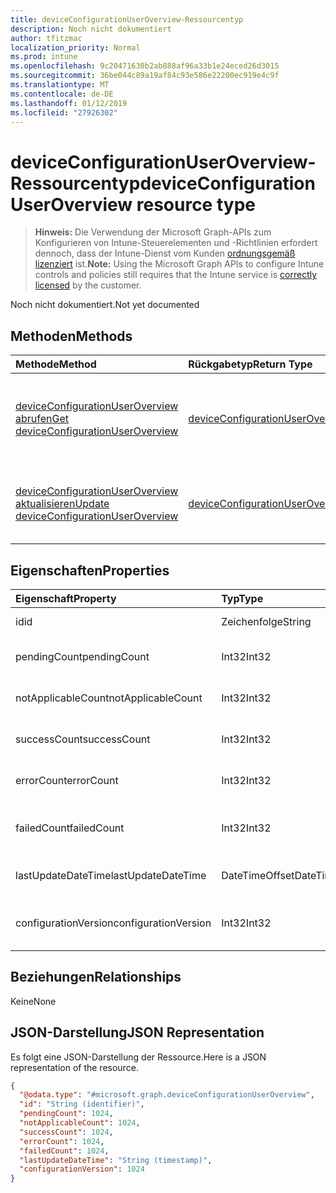```yaml
---
title: deviceConfigurationUserOverview-Ressourcentyp
description: Noch nicht dokumentiert
author: tfitzmac
localization_priority: Normal
ms.prod: intune
ms.openlocfilehash: 9c20471630b2ab888af96a33b1e24eced26d3015
ms.sourcegitcommit: 36be044c89a19af84c93e586e22200ec919e4c9f
ms.translationtype: MT
ms.contentlocale: de-DE
ms.lasthandoff: 01/12/2019
ms.locfileid: "27926302"
---
```

# <a name="deviceconfigurationuseroverview-resource-type"></a><span data-ttu-id="5e3ea-103">deviceConfigurationUserOverview-Ressourcentyp</span><span class="sxs-lookup"><span data-stu-id="5e3ea-103">deviceConfigurationUserOverview resource type</span></span>

> <span data-ttu-id="5e3ea-104">**Hinweis:** Die Verwendung der Microsoft Graph-APIs zum Konfigurieren von Intune-Steuerelementen und -Richtlinien erfordert dennoch, dass der Intune-Dienst vom Kunden [ordnungsgemäß lizenziert](https://go.microsoft.com/fwlink/?linkid=839381) ist.</span><span class="sxs-lookup"><span data-stu-id="5e3ea-104">**Note:** Using the Microsoft Graph APIs to configure Intune controls and policies still requires that the Intune service is [correctly licensed](https://go.microsoft.com/fwlink/?linkid=839381) by the customer.</span></span>

<span data-ttu-id="5e3ea-105">Noch nicht dokumentiert.</span><span class="sxs-lookup"><span data-stu-id="5e3ea-105">Not yet documented</span></span>
## <a name="methods"></a><span data-ttu-id="5e3ea-106">Methoden</span><span class="sxs-lookup"><span data-stu-id="5e3ea-106">Methods</span></span>
|<span data-ttu-id="5e3ea-107">Methode</span><span class="sxs-lookup"><span data-stu-id="5e3ea-107">Method</span></span>|<span data-ttu-id="5e3ea-108">Rückgabetyp</span><span class="sxs-lookup"><span data-stu-id="5e3ea-108">Return Type</span></span>|<span data-ttu-id="5e3ea-109">Beschreibung</span><span class="sxs-lookup"><span data-stu-id="5e3ea-109">Description</span></span>|
|:---|:---|:---|
|[<span data-ttu-id="5e3ea-110">deviceConfigurationUserOverview abrufen</span><span class="sxs-lookup"><span data-stu-id="5e3ea-110">Get deviceConfigurationUserOverview</span></span>](../api/intune-deviceconfig-deviceconfigurationuseroverview-get.md)|[<span data-ttu-id="5e3ea-111">deviceConfigurationUserOverview</span><span class="sxs-lookup"><span data-stu-id="5e3ea-111">deviceConfigurationUserOverview</span></span>](../resources/intune-deviceconfig-deviceconfigurationuseroverview.md)|<span data-ttu-id="5e3ea-112">Lesen von Eigenschaften und Beziehungen des [deviceConfigurationUserOverview](../resources/intune-deviceconfig-deviceconfigurationuseroverview.md)-Objekts.</span><span class="sxs-lookup"><span data-stu-id="5e3ea-112">Read properties and relationships of the [deviceConfigurationUserOverview](../resources/intune-deviceconfig-deviceconfigurationuseroverview.md) object.</span></span>|
|[<span data-ttu-id="5e3ea-113">deviceConfigurationUserOverview aktualisieren</span><span class="sxs-lookup"><span data-stu-id="5e3ea-113">Update deviceConfigurationUserOverview</span></span>](../api/intune-deviceconfig-deviceconfigurationuseroverview-update.md)|[<span data-ttu-id="5e3ea-114">deviceConfigurationUserOverview</span><span class="sxs-lookup"><span data-stu-id="5e3ea-114">deviceConfigurationUserOverview</span></span>](../resources/intune-deviceconfig-deviceconfigurationuseroverview.md)|<span data-ttu-id="5e3ea-115">Aktualisieren der Eigenschaften eines [deviceConfigurationUserOverview](../resources/intune-deviceconfig-deviceconfigurationuseroverview.md)-Objekts.</span><span class="sxs-lookup"><span data-stu-id="5e3ea-115">Update the properties of a [deviceConfigurationUserOverview](../resources/intune-deviceconfig-deviceconfigurationuseroverview.md) object.</span></span>|

## <a name="properties"></a><span data-ttu-id="5e3ea-116">Eigenschaften</span><span class="sxs-lookup"><span data-stu-id="5e3ea-116">Properties</span></span>
|<span data-ttu-id="5e3ea-117">Eigenschaft</span><span class="sxs-lookup"><span data-stu-id="5e3ea-117">Property</span></span>|<span data-ttu-id="5e3ea-118">Typ</span><span class="sxs-lookup"><span data-stu-id="5e3ea-118">Type</span></span>|<span data-ttu-id="5e3ea-119">Beschreibung</span><span class="sxs-lookup"><span data-stu-id="5e3ea-119">Description</span></span>|
|:---|:---|:---|
|<span data-ttu-id="5e3ea-120">id</span><span class="sxs-lookup"><span data-stu-id="5e3ea-120">id</span></span>|<span data-ttu-id="5e3ea-121">Zeichenfolge</span><span class="sxs-lookup"><span data-stu-id="5e3ea-121">String</span></span>|<span data-ttu-id="5e3ea-122">Schlüssel der Entität</span><span class="sxs-lookup"><span data-stu-id="5e3ea-122">Key of the entity.</span></span>|
|<span data-ttu-id="5e3ea-123">pendingCount</span><span class="sxs-lookup"><span data-stu-id="5e3ea-123">pendingCount</span></span>|<span data-ttu-id="5e3ea-124">Int32</span><span class="sxs-lookup"><span data-stu-id="5e3ea-124">Int32</span></span>|<span data-ttu-id="5e3ea-125">Anzahl der ausstehenden Benutzer</span><span class="sxs-lookup"><span data-stu-id="5e3ea-125">Number of pending Users</span></span>|
|<span data-ttu-id="5e3ea-126">notApplicableCount</span><span class="sxs-lookup"><span data-stu-id="5e3ea-126">notApplicableCount</span></span>|<span data-ttu-id="5e3ea-127">Int32</span><span class="sxs-lookup"><span data-stu-id="5e3ea-127">Int32</span></span>|<span data-ttu-id="5e3ea-128">Anzahl der Benutzer nicht zutreffend</span><span class="sxs-lookup"><span data-stu-id="5e3ea-128">Number of not applicable users</span></span>|
|<span data-ttu-id="5e3ea-129">successCount</span><span class="sxs-lookup"><span data-stu-id="5e3ea-129">successCount</span></span>|<span data-ttu-id="5e3ea-130">Int32</span><span class="sxs-lookup"><span data-stu-id="5e3ea-130">Int32</span></span>|<span data-ttu-id="5e3ea-131">Anzahl der erfolgreichen Benutzer</span><span class="sxs-lookup"><span data-stu-id="5e3ea-131">Number of succeeded Users</span></span>|
|<span data-ttu-id="5e3ea-132">errorCount</span><span class="sxs-lookup"><span data-stu-id="5e3ea-132">errorCount</span></span>|<span data-ttu-id="5e3ea-133">Int32</span><span class="sxs-lookup"><span data-stu-id="5e3ea-133">Int32</span></span>|<span data-ttu-id="5e3ea-134">Anzahl der Benutzer mit Fehlern</span><span class="sxs-lookup"><span data-stu-id="5e3ea-134">Number of error Users</span></span>|
|<span data-ttu-id="5e3ea-135">failedCount</span><span class="sxs-lookup"><span data-stu-id="5e3ea-135">failedCount</span></span>|<span data-ttu-id="5e3ea-136">Int32</span><span class="sxs-lookup"><span data-stu-id="5e3ea-136">Int32</span></span>|<span data-ttu-id="5e3ea-137">Anzahl der fehlgeschlagenen Benutzer</span><span class="sxs-lookup"><span data-stu-id="5e3ea-137">Number of failed Users</span></span>|
|<span data-ttu-id="5e3ea-138">lastUpdateDateTime</span><span class="sxs-lookup"><span data-stu-id="5e3ea-138">lastUpdateDateTime</span></span>|<span data-ttu-id="5e3ea-139">DateTimeOffset</span><span class="sxs-lookup"><span data-stu-id="5e3ea-139">DateTimeOffset</span></span>|<span data-ttu-id="5e3ea-140">Datum und Uhrzeit der letzten Aktualisierung</span><span class="sxs-lookup"><span data-stu-id="5e3ea-140">Last update time</span></span>|
|<span data-ttu-id="5e3ea-141">configurationVersion</span><span class="sxs-lookup"><span data-stu-id="5e3ea-141">configurationVersion</span></span>|<span data-ttu-id="5e3ea-142">Int32</span><span class="sxs-lookup"><span data-stu-id="5e3ea-142">Int32</span></span>|<span data-ttu-id="5e3ea-143">Version der Richtlinie für diese Übersicht</span><span class="sxs-lookup"><span data-stu-id="5e3ea-143">Version of the policy for that overview</span></span>|

## <a name="relationships"></a><span data-ttu-id="5e3ea-144">Beziehungen</span><span class="sxs-lookup"><span data-stu-id="5e3ea-144">Relationships</span></span>
<span data-ttu-id="5e3ea-145">Keine</span><span class="sxs-lookup"><span data-stu-id="5e3ea-145">None</span></span>
## <a name="json-representation"></a><span data-ttu-id="5e3ea-146">JSON-Darstellung</span><span class="sxs-lookup"><span data-stu-id="5e3ea-146">JSON Representation</span></span>
<span data-ttu-id="5e3ea-147">Es folgt eine JSON-Darstellung der Ressource.</span><span class="sxs-lookup"><span data-stu-id="5e3ea-147">Here is a JSON representation of the resource.</span></span>
<!-- {
  "blockType": "resource",
  "keyProperty": "id",
  "@odata.type": "microsoft.graph.deviceConfigurationUserOverview"
}
-->
``` json
{
  "@odata.type": "#microsoft.graph.deviceConfigurationUserOverview",
  "id": "String (identifier)",
  "pendingCount": 1024,
  "notApplicableCount": 1024,
  "successCount": 1024,
  "errorCount": 1024,
  "failedCount": 1024,
  "lastUpdateDateTime": "String (timestamp)",
  "configurationVersion": 1024
}
```



